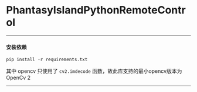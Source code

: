 # PhantasyIslandPythonRemoteControl

---

#### 安装依赖

```shell
pip install -r requirements.txt
```

其中 opencv 只使用了 `cv2.imdecode` 函数，故此库支持的最小opencv版本为 OpenCv 2

---

